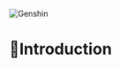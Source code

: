 ![Genshin](https://user-images.githubusercontent.com/63852433/179808951-eed16cba-14c3-4da6-a23d-12a46426f761.jpg)

# 🌈Introduction

